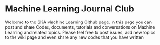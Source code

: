 # Machine Learning Journal Club
Welcome to the SKA Machine Learning Github page. In this page you can post and share Codes, documents, tutorials and conversations 
on Machine Learning and related topics. Please feel free to post issues, add new topics to the wiki page and even share any new
codes that you have written.
